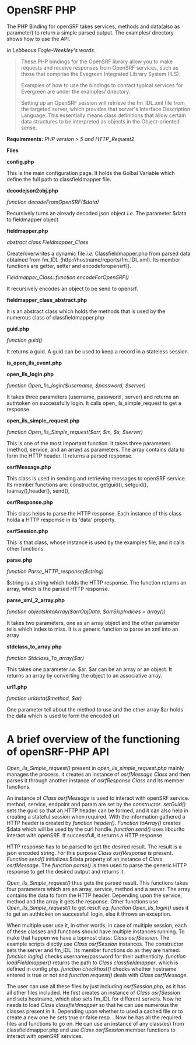 **OpenSRF PHP**
===============

The PHP Binding for openSRF takes services, methods and data(also as parameter) to return a simple parsed output. The examples/ directory shows how to use the API.

*In Lebbeous Fogle-Weekley's words:*
>These PHP bindings for the OpenSRF library allow you to make requests and receive responses from OpenSRF services, such as those that comprise the Evegreen Integrated Library System (ILS).
>
>Examples of how to use the bindings to contact typical services for Evergreen are under the examples/ directory.
>
>Setting up an OpenSRF session will retrieve the fm_IDL.xml file from the targeted server, which provides that server's Interface Description Language.  This essentially means class definitions that allow certain data structures to be interpreted as objects in the Object-oriented sense.


**Requirements:** *PHP version > 5 and HTTP_Request2*



**Files**

**config.php**

This is the main configuration page. It holds the Golbal Variable which define the full path to classfieldmapper file.



**decodejson2obj.php**

*function decodeFromOpenSRF($data)*

Recursively turns an already decoded json object *i.e.* The parameter $data to fieldmapper object



**fieldmapper.php**

*abstract class Fieldmapper_Class*

Create/overwrites a dynamic file *i.e.* Classfieldmapper.php from parsed data obtained from fm_IDL (http://hostname/reports/fm_IDL.xml). Its member functions are getter, setter and encodeforopensrf().

*Fieldmapper_Class::function encodeForOpenSRF()*

It recursively encodes an object to be send to opensrf.



**fieldmapper_class_abstract.php**

It is an abstract class which holds the methods that is used by the numerous class of classfieldmapper.php



**guid.php**

*function guid()*

It returns a guid. A guid can be used to keep a record in a stateless session.



**is_open_ils_event.php**



**open_ils_login.php**

*function Open_Ils_login($username, $password, $server)*

It takes three parameters (username, password , server) and returns an authtoken on successfully login. It calls open_ils_simple_request to get a response.



**open_ils_simple_request.php**

*function Open_Ils_Simple_request($arr, $m, $s, $server)*

This is one of the most important function. It takes three parameters (method, service, and an array) as parameters. The array contains data to form the HTTP header. It returns a parsed response.



**osrfMessage.php**

This class is used in sending and retrieving messages to openSRF service. Its member functions are:
constructor, getguid(), setguid(), toarray(),header(), send(), 



**osrfResponse.php**

This class helps to parse the HTTP response. Each instance of this class holda a HTTP respomse in its 'data' property. 



**osrfSession.php**

This is that class, whose instance is used by the examples file, and it calls other functions.



**parse.php**

*function Parse_HTTP_response($string)*

$string is a string which holds the HTTP response. The function returns an array, which is the parsed HTTP response.



**parse_xml_2_array.php**

*function objectsIntoArray($arrObjData, $arrSkipIndices = array())*

It takes two parameters, one as an array object and the other parameter tells which index to miss. It is a generic function to parse an xml into an array



**stdclass_to_array.php**

*function Stdclass_To_array($ar)*

This takes one parameter *i.e.* $ar. $ar can be an array or an object. It returns an array by converting the object to an associative array.



**url1.php**

*function urldata($method, $ar)*

One parameter tell about the method to use and the other array $ar holds the data which is used to form the encoded url




**A brief overview of the functioning of openSRF-PHP API**
============================================================

*Open_Ils_Simple_request()* present in *open_ils_simple_request.php* mainly manages the process. it creates an instance of *osrfMessage Class* and then parses it through another instance of *osrfResponse Class* and its member functions.

An instance of *Class osrfMessage* is used to interact with openSRF service. method, service, endpoint and param are set by the *constructor*. *setGuid()* sets the guid so that an HTTP header can be formed, and it can also help in creating a stateful session when required. With the information gathered a HTTP header is created by *function header()*. *Function toArray()* creates $data which will be used by the curl handle. *function send()* uses libcurlto interact with openSRF. If successfull, it returns a HTTP response. 

HTTP response has to be parsed to get the desired result. The result is a json encoded string. For this purpose *Class osrfResponse* is present. *Function send()* initializes $data property of an instance of *Class osrfMessage*. The *function parse()* is then used to parse the generic HTTP response to get the desired output and returns it.

*Open_Ils_Simple_request()* thus gets the parsed result. This functions takes four parameters which are an array, service, method and a server. The array contains the data to form the HTTP header. Depending upon the service, method and the array it gets the response. Other functions use *Open_Ils_Simple_request()* to get result *eg. function Open_Ils_login()* uses it to get an authtoken on successfull login, else it throws an exception.

When multiple user use it, in other words, in case of multiple session, each of these classes and functions should have multiple instances running. To make that happen we have a topmost class: *Class osrfSession*. The example scripts diectly use *Class osrfSession* instances. The constructor sets the server and fm_IDL. Its member functions do as they are named. *function login()* checks username/password for their authenticity. *function loadFieldmapper()* returns the path to *Class classfieldmapper*, which is defined in config.php. *function checkhost()* checks whether hostname entered is true or not and *function request()* deals with *Class osrfMessage*.

The user can use all these files by just including *osrfSession.php*, as it has all other files included. He first creates an instance of *Class osrfSession* and sets hostname, which also sets fm_IDL for different servers. Now he needs to load *Class classfieldmapper* so that he can use numerous the classes present in it. Depending upon whether to used a cached file or to create a new one he sets true or false resp. . Now he has all the required files and functions to go on. He can use an instance of any class(es) from classfieldmapper.php and use *Class osrfSession* member functions to interact with openSRF services.
